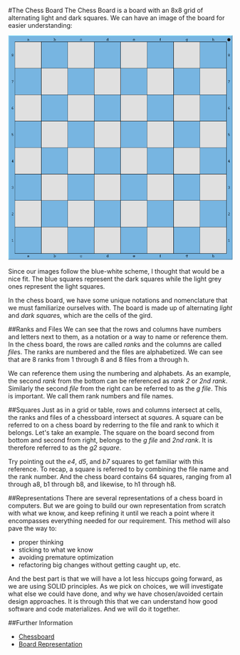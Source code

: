 #The Chess Board
The Chess Board is a board with an 8x8 grid of alternating light and dark squares. We can have an
image of the board for easier understanding:

![Chess Board](../media/chess-board.png)

Since our images follow the blue-white scheme, I thought that would be a nice fit. The blue squares
represent the dark squares while the light grey ones represent the light squares.

In the chess board, we have some unique notations and nomenclature that we must familiarize
ourselves with. The board is made up of alternating *light* and *dark* *square*s, which are the
cells of the gird.

##Ranks and Files
We can see that the rows and columns have numbers and letters next to them, as a notation or a
way to name or reference them. In the chess board, the rows are called *rank*s and the columns
are called *file*s. The ranks are numbered and the files are alphabetized. We can see that are 8
ranks from 1 through 8 and 8 files from a through h.

We can reference them using the numbering and alphabets. As an example, the second *rank* from the
bottom can be referenced as *rank 2* or *2nd rank*. Similarly the second *file* from the right can
be referred to as the *g file*. This is important. We call them rank numbers and file names.

##Squares
Just as in a grid or table, rows and columns intersect at cells, the ranks and files of a chessboard
intersect at *square*s. A square can be referred to on a chess board by rederring to the file and
rank to which it belongs. Let's take an example. The square on the board second from bottom and
second from right, belongs to the *g file* and *2nd rank*. It is therefore referred to as the *g2
square*.

Try pointing out the *e4*, *d5*, and *b7* squares to get familiar with this reference. To recap, a
square is referred to by combining the file name and the rank number. And the chess board contains 64
squares, ranging from a1 through a8, b1 through b8, and likewise, to h1 through h8.

##Representations
There are several representations of a chess board in computers. But we are going to build our own
representation from scratch with what we know, and keep refining it until we reach a point where it
encompasses everything needed for our requirement. This method will also pave the way to:

* proper thinking
* sticking to what we know
* avoiding premature optimization
* refactoring big changes without getting caught up, etc.

And the best part is that we will have a lot less hiccups going forward, as we are using SOLID
principles. As we pick on choices, we will investigate what else we could have done, and why we have
chosen/avoided certain design approaches. It is through this that we can understand how good software
and code materializes. And we will do it together.

##Further Information
* [Chessboard](https://en.wikipedia.org/wiki/Chessboard)
* [Board Representation](https://en.wikipedia.org/wiki/Board_representation_(chess))